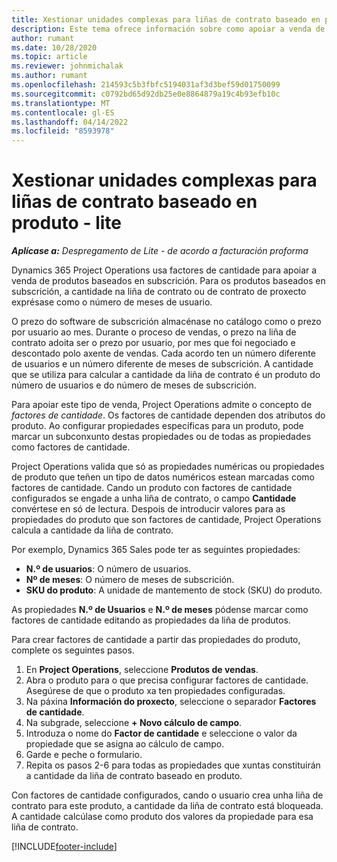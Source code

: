 ```yaml
---
title: Xestionar unidades complexas para liñas de contrato baseado en produto - lite
description: Este tema ofrece información sobre como apoiar a venda de produtos baseados en subscrición.
author: rumant
ms.date: 10/28/2020
ms.topic: article
ms.reviewer: johnmichalak
ms.author: rumant
ms.openlocfilehash: 214593c5b3fbfc5194031af3d3bef59d01750099
ms.sourcegitcommit: c0792bd65d92db25e0e8864879a19c4b93efb10c
ms.translationtype: MT
ms.contentlocale: gl-ES
ms.lasthandoff: 04/14/2022
ms.locfileid: "8593978"
---
```

# <a name="manage-complex-units-for-product-based-contract-lines---lite"></a>Xestionar unidades complexas para liñas de contrato baseado en produto - lite

_**Aplícase a:** Despregamento de Lite - de acordo a facturación proforma_

Dynamics 365 Project Operations usa factores de cantidade para apoiar a venda de produtos baseados en subscrición. Para os produtos baseados en subscrición, a cantidade na liña de contrato ou de contrato de proxecto exprésase como o número de meses de usuario.

O prezo do software de subscrición almacénase no catálogo como o prezo por usuario ao mes. Durante o proceso de vendas, o prezo na liña de contrato adoita ser o prezo por usuario, por mes que foi negociado e descontado polo axente de vendas. Cada acordo ten un número diferente de usuarios e un número diferente de meses de subscrición. A cantidade que se utiliza para calcular a cantidade da liña de contrato é un produto do número de usuarios e do número de meses de subscrición.

Para apoiar este tipo de venda, Project Operations admite o concepto de *factores de cantidade*. Os factores de cantidade dependen dos atributos do produto. Ao configurar propiedades específicas para un produto, pode marcar un subconxunto destas propiedades ou de todas as propiedades como factores de cantidade.

Project Operations valida que só as propiedades numéricas ou propiedades de produto que teñen un tipo de datos numéricos estean marcadas como factores de cantidade. Cando un produto con factores de cantidade configurados se engade a unha liña de contrato, o campo **Cantidade** convértese en só de lectura. Despois de introducir valores para as propiedades do produto que son factores de cantidade, Project Operations calcula a cantidade da liña de contrato.

Por exemplo, Dynamics 365 Sales pode ter as seguintes propiedades:

- **N.º de usuarios**: O número de usuarios.
- **Nº de meses**: O número de meses de subscrición.
- **SKU do produto**: A unidade de mantemento de stock (SKU) do produto.

As propiedades **N.º de Usuarios** e **N.º de meses** pódense marcar como factores de cantidade editando as propiedades da liña de produtos.

Para crear factores de cantidade a partir das propiedades do produto, complete os seguintes pasos.

1. En **Project Operations**, seleccione **Produtos de vendas**.
2. Abra o produto para o que precisa configurar factores de cantidade. Asegúrese de que o produto xa ten propiedades configuradas.
3. Na páxina **Información do proxecto**, seleccione o separador **Factores de cantidade**.
4. Na subgrade, seleccione **+ Novo cálculo de campo**.
5. Introduza o nome do **Factor de cantidade** e seleccione o valor da propiedade que se asigna ao cálculo de campo.
6. Garde e peche o formulario.
7. Repita os pasos 2-6 para todas as propiedades que xuntas constituirán a cantidade da liña de contrato baseado en produto.

Con factores de cantidade configurados, cando o usuario crea unha liña de contrato para este produto, a cantidade da liña de contrato está bloqueada. A cantidade calcúlase como produto dos valores da propiedade para esa liña de contrato.


[!INCLUDE[footer-include](../../includes/footer-banner.md)]
